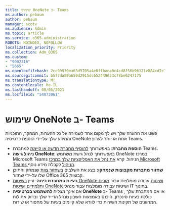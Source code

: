 ```yaml
---
title: שימוש OneNote ב- Teams
ms.author: pebaum
author: pebaum
manager: scotv
ms.audience: Admin
ms.topic: article
ms.service: o365-administration
ROBOTS: NOINDEX, NOFOLLOW
localization_priority: Priority
ms.collection: Adm_O365
ms.custom:
- "9002316"
- "5665"
ms.openlocfilehash: 2cc99930ea63d5705a4e0ffbaea0c4cd8f56b96121e884cd2c7d054e1136226b
ms.sourcegitcommit: b5f7da89a650d2915dc652449623c78be6247175
ms.translationtype: MT
ms.contentlocale: he-IL
ms.lasthandoff: 08/05/2021
ms.locfileid: "54073061"
---
```

# <a name="using-onenote-in-teams"></a>שימוש OneNote ב- Teams

פשט את ההערה שלך ויש לך מקום אחד לשמירה על כל ההערות, המחקר, התוכניות והמידע שלך על-ידי הוספת כרטיסיה OneNote אחת או יותר לערוץ Teams.

- **הוספת מחברת**: באפשרותך [להוסיף מחברת חדשה או קיימת](https://support.microsoft.com/office/add-a-onenote-notebook-to-teams-0ec78cc3-ba3b-4279-a88e-aa40af9865c2) למחברת Teams.
- **ניהול גישה OneNote**: באפשרותך לנהל גישת משתמש OneNote במרכז Microsoft Teams הניהול. קרא [את נהל את האפליקציות שלך במרכז Microsoft Teams הניהול](https://docs.microsoft.com/MicrosoftTeams/manage-apps) לקבלת מידע נוסף.
- **שחזור מחברות מקבוצות שנמחקו:** בצע את השלבים [בשחזור צוות](https://docs.microsoft.com/microsoftteams/archive-or-delete-a-team#restore-a-deleted-team) שנמחק והתוכן שלו על-ידי שחזור Office 365 קבוצות.
- **בעיות במחברת כיתה**: עיין [בשיטות OneNote ושיטות](https://support.office.com/article/onenote-update-and-best-practices-for-educators-and-students-dde775f0-8b06-4263-8b54-1e9ddc3dd146) עבודה מומלצות עבור [מורים ותלמידים ושיטות OneNote](https://support.office.com/article/onenote-update-and-best-practices-for-it-admins-in-education-9d78f2b2-5e25-4288-b597-b4ba463c7b46)ושיטות עבודה מומלצות עבור מנהלי IT בחינוך.
- אם אינך מצליח **להשתמש בכרטיסיה OneNote** ב- Teams , או אם המחברת שלך כוללת בעיות סינכרון, היכנס באמצעות חשבון מנהל הדייר שלך ובדוק את לוח המחוונים של תקינות השירות כדי לוודא שלא קיימים בעיות של מחסור או שירות.  [](https://docs.microsoft.com/office365/enterprise/view-service-health)
